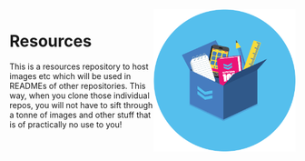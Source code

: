 <img src="https://github.com/nazianafis/Resources/blob/main/meta/resources.png" height=250 align="right">

# Resources

This is a resources repository to host images etc which will be used in READMEs of other repositories.
This way, when you clone those individual repos, you will not have to sift through a tonne of images and other stuff
that is of practically no use to you!

